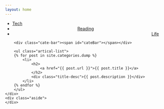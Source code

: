 ```yaml
---
layout: home
---
```


<div class="index-content dump">
    <div class="section">
        <ul class="artical-cate">
            <li><a href="/"><span>Tech</span></a></li>
            <li class="on" style="text-align:center"><a href="/dump"><span>Reading</span></a></li>
            <li style="text-align:right"><a href="/project"><span>Life</span></a></li>
        </ul>

        <div class="cate-bar"><span id="cateBar"></span></div>

        <ul class="artical-list">
        {% for post in site.categories.dump %}
            <li>
                <h2>
                    <a href="{{ post.url }}">{{ post.title }}</a>
                </h2>
                <div class="title-desc">{{ post.description }}</div>
            </li>
        {% endfor %}
        </ul>
    </div>
    <div class="aside">
    </div>
</div>
